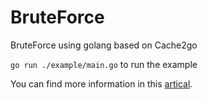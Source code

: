 # BruteForce
BruteForce using golang based on Cache2go

`go run ./example/main.go` to run the example

You can find more information in this [artical](https://zhuanlan.zhihu.com/p/587508795).
